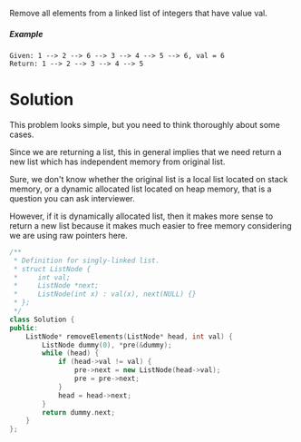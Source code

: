 Remove all elements from a linked list of integers that have value val.

##### Example

```
Given: 1 --> 2 --> 6 --> 3 --> 4 --> 5 --> 6, val = 6
Return: 1 --> 2 --> 3 --> 4 --> 5
```

# Solution

This problem looks simple, but you need to think thoroughly about some cases.

Since we are returning a list, this in general implies that we need return a new list which has independent memory from original list.

Sure, we don't know whether the original list is a local list located on stack memory, or a dynamic allocated list located on heap memory, that is a question you can ask interviewer.

However, if it is dynamically allocated list, then it makes more sense to return a new list because it makes much easier to free memory considering we are using raw pointers here.

```cpp
/**
 * Definition for singly-linked list.
 * struct ListNode {
 *     int val;
 *     ListNode *next;
 *     ListNode(int x) : val(x), next(NULL) {}
 * };
 */
class Solution {
public:
    ListNode* removeElements(ListNode* head, int val) {
        ListNode dummy(0), *pre(&dummy);
        while (head) {
            if (head->val != val) {
                pre->next = new ListNode(head->val);
                pre = pre->next;
            }
            head = head->next;
        }
        return dummy.next;
    }
};
```
